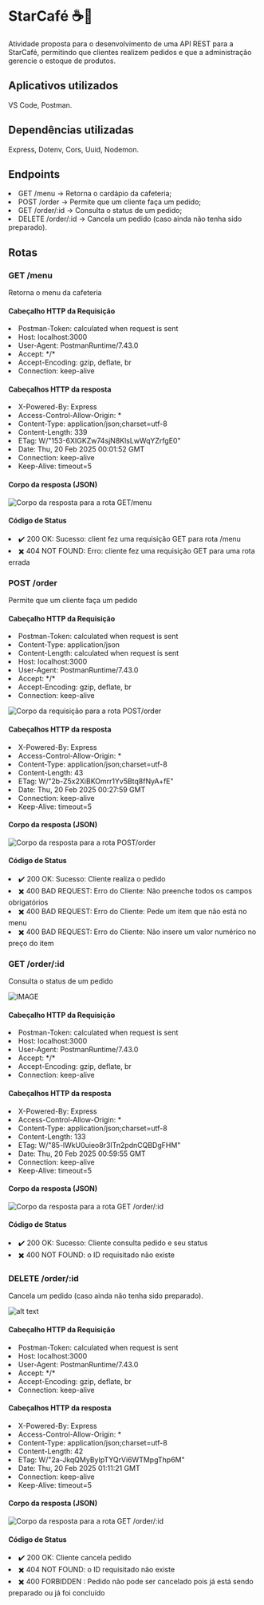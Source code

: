 # StarCafé ☕🥐
Atividade proposta para o desenvolvimento de uma API REST para a StarCafé, permitindo que clientes realizem pedidos e que a administração gerencie o estoque de produtos.

## Aplicativos utilizados
VS Code, Postman.

## Dependências utilizadas
Express, Dotenv, Cors, Uuid, Nodemon.

## Endpoints
<li> GET /menu → Retorna o cardápio da cafeteria;
<li> POST /order → Permite que um cliente faça um pedido;
<li> GET /order/:id → Consulta o status de um pedido;
<li> DELETE /order/:id → Cancela um pedido (caso ainda não tenha sido preparado).

## Rotas
### GET /menu
Retorna o menu da cafeteria

#### Cabeçalho HTTP da Requisição
<li> Postman-Token: calculated when request is sent
<li> Host: localhost:3000
<li> User-Agent: PostmanRuntime/7.43.0
<li> Accept:  */*
<li> Accept-Encoding: gzip, deflate, br
<li> Connection: keep-alive 

#### Cabeçalhos HTTP da resposta
<li> X-Powered-By: Express
<li> Access-Control-Allow-Origin: *
<li> Content-Type: application/json;charset=utf-8
<li> Content-Length: 339
<li> ETag: W/"153-6XIGKZw74sjN8KlsLwWqYZrfgE0"
<li> Date: 	
Thu, 20 Feb 2025 00:01:52 GMT
<li> Connection: keep-alive
<li> Keep-Alive: 	
timeout=5

#### Corpo da resposta (JSON)
![Corpo da resposta para a rota GET/menu](./media/image.png)

#### Código de Status
<li> ✔️ 200 OK: Sucesso: client fez uma requisição GET para rota /menu 
<li> ✖️ 404 NOT FOUND: Erro: cliente fez uma requisição GET para uma rota errada

### POST /order
Permite que um cliente faça um pedido

#### Cabeçalho HTTP da Requisição
<li> Postman-Token: calculated when request is sent
<li> Content-Type: application/json
<li> Content-Length: calculated when request is sent 
<li> Host: localhost:3000
<li> User-Agent: PostmanRuntime/7.43.0
<li> Accept: */*
<li> Accept-Encoding: gzip, deflate, br
<li> Connection: keep-alive 

![Corpo da requisição para a rota POST/order](./media/image-2.png)

#### Cabeçalhos HTTP da resposta
<li> X-Powered-By: Express
<li> Access-Control-Allow-Origin: *
<li> Content-Type: application/json;charset=utf-8
<li> Content-Length: 43
<li> ETag: W/"2b-Z5x2XiBKOmrr1Yv5Btq8fNyA+fE"
<li> Date: 	
Thu, 20 Feb 2025 00:27:59 GMT
<li> Connection: keep-alive
<li> Keep-Alive: 	
timeout=5

#### Corpo da resposta (JSON)
![Corpo da resposta para a rota POST/order](./media/image-1.png)

#### Código de Status
<li> ✔️ 200 OK: Sucesso: Cliente realiza o pedido
<li> ✖️ 400 BAD REQUEST: Erro do Cliente: Não preenche todos os campos obrigatórios
<li> ✖️ 400 BAD REQUEST: Erro do Cliente: Pede um item que não está no menu
<li> ✖️ 400 BAD REQUEST: Erro do Cliente: Não insere um valor numérico no preço do item

### GET /order/:id
Consulta o status de um pedido

![IMAGE](./media/image3.png)

#### Cabeçalho HTTP da Requisição
<li> Postman-Token: calculated when request is sent
<li> Host: localhost:3000
<li> User-Agent: PostmanRuntime/7.43.0
<li> Accept: */*
<li> Accept-Encoding: gzip, deflate, br
<li> Connection: keep-alive 

#### Cabeçalhos HTTP da resposta
<li> X-Powered-By: Express
<li> Access-Control-Allow-Origin: *
<li> Content-Type: application/json;charset=utf-8
<li> Content-Length: 133
<li> ETag: W/"85-lWkU0uieo8r3ITn2pdnCQBDgFHM"
<li> Date:	
Thu, 20 Feb 2025 00:59:55 GMT
<li> Connection: keep-alive
<li> Keep-Alive: 	
timeout=5

#### Corpo da resposta (JSON)
![Corpo da resposta para a rota  GET /order/:id](./media/image4.png)

#### Código de Status
<li> ✔️ 200 OK: Sucesso: Cliente consulta pedido e seu status
<li> ✖️ 400 NOT FOUND: o ID requisitado não existe

### DELETE /order/:id 
Cancela um pedido (caso ainda não tenha sido preparado).

![alt text](./media/image5.png)

#### Cabeçalho HTTP da Requisição
<li> Postman-Token: calculated when request is sent
<li> Host: localhost:3000
<li> User-Agent: PostmanRuntime/7.43.0
<li> Accept: */*
<li> Accept-Encoding: gzip, deflate, br
<li> Connection: keep-alive 

#### Cabeçalhos HTTP da resposta
<li> X-Powered-By: Express
<li> Access-Control-Allow-Origin: *
<li> Content-Type: application/json;charset=utf-8
<li> Content-Length: 42
<li> ETag: 	
W/"2a-JkqQMyByIpTYQrVi6WTMpgThp6M"
<li> Date:	
Thu, 20 Feb 2025 01:11:21 GMT
<li> Connection: keep-alive
<li> Keep-Alive: 	
timeout=5

#### Corpo da resposta (JSON)
![Corpo da resposta para a rota  GET /order/:id](./media/image6.png)

#### Código de Status
<li> ✔️ 200 OK: Cliente cancela pedido
<li> ✖️ 404 NOT FOUND: o ID requisitado não existe
<li> ✖️ 400 FORBIDDEN : Pedido não pode ser cancelado pois já está sendo preparado ou já foi concluído


